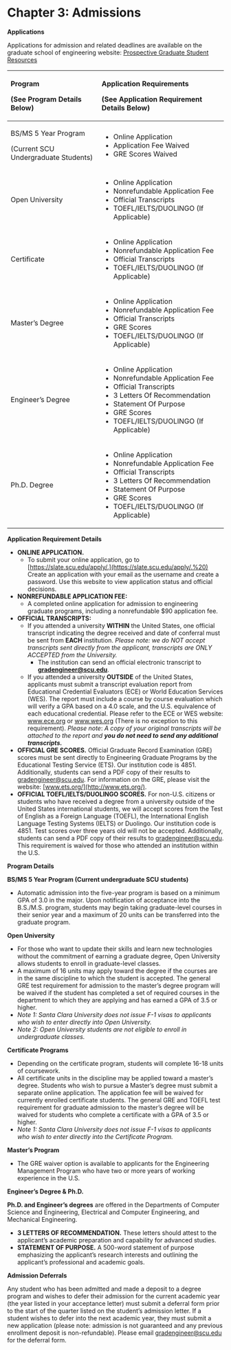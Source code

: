 # Chapter 3: Admissions

**Applications**

Applications for admission and related deadlines are available on the graduate school of engineering website: [Prospective Graduate Student Resources](https://www.scu.edu/engineering/graduate/prospective-graduate-student-resources/)

<table>
  <thead>
    <tr>
      <th style="text-align:left">
        <p><b>Program</b>
        </p>
        <p><b>(See Program Details Below)</b>
        </p>
      </th>
      <th style="text-align:left">
        <p><b>Application Requirements</b>
        </p>
        <p><b>(See Application Requirement Details Below)</b>
        </p>
      </th>
    </tr>
  </thead>
  <tbody>
    <tr>
      <td style="text-align:left">
        <p>BS/MS 5 Year Program</p>
        <p>(Current SCU Undergraduate Students)</p>
      </td>
      <td style="text-align:left">
        <ul>
          <li>Online Application</li>
          <li>Application Fee Waived</li>
          <li>GRE Scores Waived</li>
        </ul>
      </td>
    </tr>
    <tr>
      <td style="text-align:left">Open University</td>
      <td style="text-align:left">
        <ul>
          <li>Online Application</li>
          <li>Nonrefundable Application Fee</li>
          <li>Official Transcripts</li>
          <li>TOEFL/IELTS/DUOLINGO (If Applicable)</li>
        </ul>
      </td>
    </tr>
    <tr>
      <td style="text-align:left">Certificate</td>
      <td style="text-align:left">
        <ul>
          <li>Online Application</li>
          <li>Nonrefundable Application Fee</li>
          <li>Official Transcripts</li>
          <li>TOEFL/IELTS/DUOLINGO (If Applicable)</li>
        </ul>
      </td>
    </tr>
    <tr>
      <td style="text-align:left">Master&#x2019;s Degree</td>
      <td style="text-align:left">
        <ul>
          <li>Online Application</li>
          <li>Nonrefundable Application Fee</li>
          <li>Official Transcripts</li>
          <li>GRE Scores</li>
          <li>TOEFL/IELTS/DUOLINGO (If Applicable)</li>
        </ul>
      </td>
    </tr>
    <tr>
      <td style="text-align:left">Engineer&#x2019;s Degree</td>
      <td style="text-align:left">
        <ul>
          <li>Online Application</li>
          <li>Nonrefundable Application Fee</li>
          <li>Official Transcripts</li>
          <li>3 Letters Of Recommendation</li>
          <li>Statement Of Purpose</li>
          <li>GRE Scores</li>
          <li>TOEFL/IELTS/DUOLINGO (If Applicable)</li>
        </ul>
      </td>
    </tr>
    <tr>
      <td style="text-align:left">Ph.D. Degree</td>
      <td style="text-align:left">
        <ul>
          <li>Online Application</li>
          <li>Nonrefundable Application Fee</li>
          <li>Official Transcripts</li>
          <li>3 Letters Of Recommendation</li>
          <li>Statement Of Purpose</li>
          <li>GRE Scores</li>
          <li>TOEFL/IELTS/DUOLINGO (If Applicable)</li>
        </ul>
      </td>
    </tr>
  </tbody>
</table>

**Application Requirement Details**

* **ONLINE APPLICATION.**
  * To submit your online application, go to [https://slate.scu.edu/apply/.](https://slate.scu.edu/apply/.%20) Create an application with your email as the username and create a password. Use this website to view application status and official decisions.
* **NONREFUNDABLE APPLICATION FEE:**
  * A completed online application for admission to engineering graduate programs, including a nonrefundable $90 application fee.
* **OFFICIAL TRANSCRIPTS:**
  * If you attended a university **WITHIN** the United States, one official transcript indicating the degree received and date of conferral must be sent from **EACH** institution. _Please note: we do NOT accept transcripts sent directly from the applicant, transcripts are ONLY ACCEPTED from the University._
    * The institution can send an official electronic transcript to [**gradengineer@scu.edu**](mailto:gradengineer@scu.edu).
  * If you attended a university **OUTSIDE** of the United States, applicants must submit a transcript evaluation report from Educational Credential Evaluators \(ECE\) or World Education Services \(WES\). The report must include a course by course evaluation which will verify a GPA based on a 4.0 scale, and the U.S. equivalence of each educational credential. Please refer to the ECE or WES website: www.ece.org or www.wes.org \(There is no exception to this requirement\). _Please note_: _A copy of your original transcripts will be attached to the report and_ _**you do not need to send any additional transcripts.**_
* **OFFICIAL GRE SCORES.** Official Graduate Record Examination \(GRE\) scores must be sent directly to Engineering Graduate Programs by the Educational Testing Service \(ETS\). Our institution code is 4851. Additionally, students can send a PDF copy of their results to [gradengineer@scu.edu](mailto:gradengineer@scu.edu). For information on the GRE, please visit the website: [www.ets.org/](http://www.ets.org/).
* **OFFICIAL TOEFL/IELTS/DUOLINGO SCORES.** For non-U.S. citizens or students who have received a degree from a university outside of the United States international students, we will accept scores from the Test of English as a Foreign Language \(TOEFL\), the International English Language Testing Systems \(IELTS\) or Duolingo. Our institution code is 4851. Test scores over three years old will not be accepted. Additionally, students can send a PDF copy of their results to [gradengineer@scu.edu](mailto:gradengineer@scu.edu). This requirement is waived for those who attended an institution within the U.S.

**Program Details**

**BS/MS 5 Year Program \(Current undergraduate SCU students\)**

* Automatic admission into the five-year program is based on a minimum GPA of 3.0 in the major. Upon notification of acceptance into the B.S./M.S. program, students may begin taking graduate-level courses in their senior year and a maximum of 20 units can be transferred into the graduate program.

**Open University**

* For those who want to update their skills and learn new technologies without the commitment of earning a graduate degree, Open University allows students to enroll in graduate-level classes.
* A maximum of 16 units may apply toward the degree if the courses are in the same discipline to which the student is accepted. The general GRE test requirement for admission to the master’s degree program will be waived if the student has completed a set of required courses in the department to which they are applying and has earned a GPA of 3.5 or higher.
* _Note 1: Santa Clara University does not issue F-1 visas to applicants who wish to enter directly into Open University._
* _Note 2: Open University students are not eligible to enroll in undergraduate classes._

**Certificate Programs**

* Depending on the certificate program, students will complete 16-18 units of coursework.
* All certificate units in the discipline may be applied toward a master’s degree. Students who wish to pursue a Master’s degree must submit a separate online application. The application fee will be waived for currently enrolled certificate students. The general GRE and TOEFL test requirement for graduate admission to the master’s degree will be waived for students who complete a certificate with a GPA of 3.5 or higher.
* _Note 1: Santa Clara University does not issue F-1 visas to applicants who wish to enter directly into the Certificate Program._

**Master’s Program**

* The GRE waiver option is available to applicants for the Engineering Management Program who have two or more years of working experience in the U.S.

**Engineer’s Degree & Ph.D.**

**Ph.D. and Engineer’s degrees** are offered in the Departments of Computer Science and Engineering, Electrical and Computer Engineering, and Mechanical Engineering.

* **3 LETTERS OF RECOMMENDATION.** These letters should attest to the applicant’s academic preparation and capability for advanced studies.
* **STATEMENT OF PURPOSE.** A 500-word statement of purpose emphasizing the applicant’s research interests and outlining the applicant’s professional and academic goals.

**Admission Deferrals**

Any student who has been admitted and made a deposit to a degree program and wishes to defer their admission for the current academic year \(the year listed in your acceptance letter\) must submit a deferral form prior to the start of the quarter listed on the student’s admission letter. If a student wishes to defer into the next academic year, they must submit a new application \(please note: admission is not guaranteed and any previous enrollment deposit is non-refundable\). Please email [gradengineer@scu.edu](mailto:gradengineer@scu.edu) for the deferral form.


